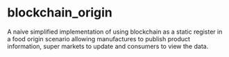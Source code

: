 # blockchain_origin
A naive simplified implementation of using blockchain as a static register in a food origin scenario allowing manufactures to publish product information, super markets to update and consumers to view the data.
